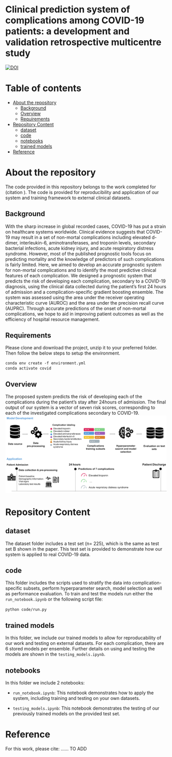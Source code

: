 # Clinical prediction system of complications among COVID-19 patients: a development and validation retrospective multicentre study

[![DOI](https://zenodo.org/badge/313361127.svg)](https://zenodo.org/badge/latestdoi/313361127)


Table of contents
=================

<!--ts-->
   * [About the repository](#About-the-repository)
      * [Background](#Background)
      * [Overview](#Overview)
      * [Requirements](#Requirements)
   * [Repository Content](#Repository-Content)
      * [dataset](#dataset)
      * [code](#code)
      * [notebooks](#notebooks)
      * [trained models](#trained_models)
   * [Reference](#Reference)
   
<!--te-->
About the repository
============
The code provided in this repository belongs to the work completed for (citation ). The code is provided for reproducibility and application of our system and training framework to external clinical datasets.

Background
----------
With the sharp increase in global recorded cases, COVID-19 has put a strain on healthcare systems worldwide. Clinical evidence suggests that COVID-19 may result in a set of non-mortal complications including elevated d-dimer, interleukin-6, aminotransferases, and troponin levels, secondary bacterial infections, acute kidney injury, and acute respiratory distress syndrome.  However, most of the published prognostic tools focus on predicting mortality and the knowledge of predictors of such complications is fairly limited.  Here, we aimed to develop an accurate prognostic system for non-mortal complications and to identify the most predictive clinical features of each complication.  We designed a prognostic system that predicts the risk of developing each complication, secondary to a COVID-19 diagnosis, using the clinical data collected during the patient’s first 24 hours of admission and a complication-specific gradient boosting ensemble.  The system was assessed using the area under the receiver operating characteristic curve (AUROC) and the area under the precision recall curve (AUPRC). Through accurate predictions of the onset of non-mortal complications, we hope to aid in improving patient outcomes as well as the efficiency of hospital resource management.

Requirements
--------------
Please clone and download the project, unzip it to your preferred folder. Then follow the below steps to setup the environment.

```
conda env create -f environment.yml
conda activate covid
```

Overview
--------
The proposed system predicts the risk of developing each of the complications during the patient’s stay after 24hours of admission. The final output of our system is a vector of seven risk scores, corresponding to each of the investigated complications secondary to COVID-19.
![Preprocessing highlights](overview_figure.jpg)

Repository Content
====================


dataset
--------
The dataset folder includes a test set (n= 225), which is the same as test set B shown in the paper. This test set is provided to demonstrate how our system is applied to real COVID-19 data.

code
-----------------------------

This folder includes the scripts used to stratify the data into complication-specific subsets, perform hyperparameter search, model selection as well as performance evaluation.
To train and test the models run either the ```run_notebook.ipynb``` or  the following script file: 

``` python code/run.py ```

trained models
-------------
In this folder, we include our trained models to allow for reproducability of our work and testing on external datasets. For each complication, there are 6 stored models per ensemble. Further details on using and testing the models are shown in the ```testing_models.ipynb```.

notebooks
---------
In this folder we include 2 notebooks:
* ```run_notebook.ipynb```: This notebook demonstrates how to apply the system, including training and testing on your own datasets.

* ```testing_models.ipynb```: This notebook demonstrates the testing of our previously trained models on the provided test set.


Reference
=========
For this work, please cite: ...... TO ADD
